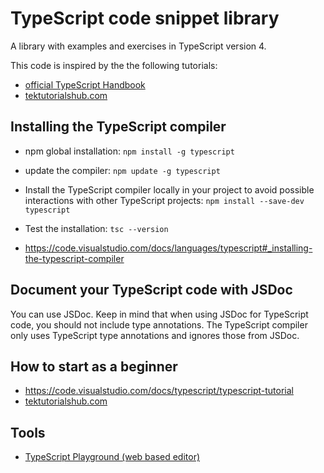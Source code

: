 # TypeScript code snippet library
A library with examples and exercises in TypeScript version 4.

This code is inspired by the the following tutorials:
* [official TypeScript Handbook](https://www.typescriptlang.org/docs/handbook)
* [tektutorialshub.com](https://www.tektutorialshub.com/typescript-tutorial/)

## Installing the TypeScript compiler

* npm global installation: `npm install -g typescript`

* update the compiler: `npm update -g typescript`

* Install the TypeScript compiler locally in your project to avoid possible interactions with other TypeScript projects: `npm install --save-dev typescript`

* Test the installation: `tsc --version`

* https://code.visualstudio.com/docs/languages/typescript#_installing-the-typescript-compiler

## Document your TypeScript code with JSDoc

You can use JSDoc. Keep in mind that when using JSDoc for TypeScript code, you should not include type annotations. The TypeScript compiler only uses TypeScript type annotations and ignores those from JSDoc.

## How to start as a beginner

* https://code.visualstudio.com/docs/typescript/typescript-tutorial
* [tektutorialshub.com](https://www.tektutorialshub.com/typescript-tutorial/)

## Tools

* [TypeScript Playground (web based editor)](https://www.typescriptlang.org/play)